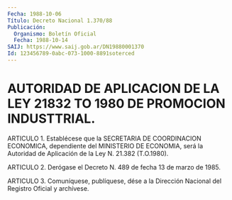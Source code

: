 ```yaml
---
Fecha: 1988-10-06
Título: Decreto Nacional 1.370/88
Publicación:
  Organismo: Boletín Oficial
  Fecha: 1988-10-14
SAIJ: https://www.saij.gob.ar/DN19880001370
Id: 123456789-0abc-073-1000-8891soterced
---
```

# AUTORIDAD DE APLICACION DE LA LEY 21832 TO 1980 DE PROMOCION INDUSTTRIAL.

<a id="1"></a>
ARTICULO 1. Establécese que la SECRETARIA DE COORDINACION ECONOMICA, dependiente del MINISTERIO DE ECONOMIA, será la Autoridad de Aplicación de la Ley N. 21.382 (T.O.1980).

<a id="2"></a>
ARTICULO 2. Derógase el Decreto N. 489 de fecha 13 de marzo de 1985.

<a id="3"></a>
ARTICULO 3. Comuníquese, publíquese, dése a la Dirección Nacional del Registro Oficial y archívese.